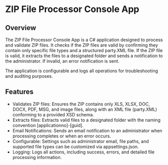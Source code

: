 # ZIP File Processor Console App

## Overview
The ZIP File Processor Console App is a C# application designed to process and validate ZIP files. It checks if the ZIP files are valid by confirming they contain only specific file types and a structured party.XML file. If the ZIP file is valid, it extracts the files to a designated folder and sends a notification to the administrator. If invalid, an error notification is sent.

The application is configurable and logs all operations for troubleshooting and auditing purposes.

## Features

- Validates ZIP files: Ensures the ZIP contains only XLS, XLSX, DOC, DOCX, PDF, MSG, and image files, along with an XML file (party.XML) conforming to a provided XSD schema.
- Extracts files: Extracts valid files to a designated folder with the naming convention [applicationno]-[guid].
- Email Notifications: Sends an email notification to an administrator when processing completes or when an error occurs.
- Configurable: Settings such as administrator email, file paths, and supported file types can be customized via appsettings.json.
- Logging: Logs all actions, including success, errors, and detailed file processing information.